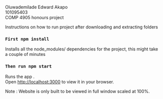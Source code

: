 Oluwademilade Edward Akapo \
101095403 \
COMP 4905 honours project

Instructions on how to run project after downloading and extracting folders 

### `First npm install`

Installs all the node_modules/ dependencies for the project, this might take a couple of minutes

### `Then run npm start`

Runs the app .\
Open [http://localhost:3000](http://localhost:3000) to view it in your browser.

Note : Website is only built to be viewed in full window scaled at 100%.
